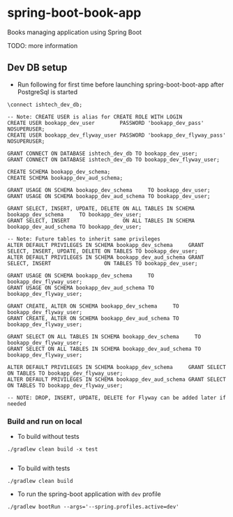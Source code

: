 # spring-boot-book-app
Books managing application using Spring Boot

TODO: more information

## Dev DB setup
- Run following for first time before launching spring-boot-boot-app after PostgreSql is started

```
\connect ishtech_dev_db;

-- Note: CREATE USER is alias for CREATE ROLE WITH LOGIN
CREATE USER bookapp_dev_user        PASSWORD 'bookapp_dev_pass'        NOSUPERUSER;
CREATE USER bookapp_dev_flyway_user PASSWORD 'bookapp_dev_flyway_pass' NOSUPERUSER;

GRANT CONNECT ON DATABASE ishtech_dev_db TO bookapp_dev_user;
GRANT CONNECT ON DATABASE ishtech_dev_db TO bookapp_dev_flyway_user;

CREATE SCHEMA bookapp_dev_schema;
CREATE SCHEMA bookapp_dev_aud_schema;

GRANT USAGE ON SCHEMA bookapp_dev_schema     TO bookapp_dev_user;
GRANT USAGE ON SCHEMA bookapp_dev_aud_schema TO bookapp_dev_user;

GRANT SELECT, INSERT, UPDATE, DELETE ON ALL TABLES IN SCHEMA bookapp_dev_schema     TO bookapp_dev_user;
GRANT SELECT, INSERT                 ON ALL TABLES IN SCHEMA bookapp_dev_aud_schema TO bookapp_dev_user;

-- Note: Future tables to inherit same privileges
ALTER DEFAULT PRIVILEGES IN SCHEMA bookapp_dev_schema     GRANT SELECT, INSERT, UPDATE, DELETE ON TABLES TO bookapp_dev_user;
ALTER DEFAULT PRIVILEGES IN SCHEMA bookapp_dev_aud_schema GRANT SELECT, INSERT                 ON TABLES TO bookapp_dev_user;

GRANT USAGE ON SCHEMA bookapp_dev_schema     TO bookapp_dev_flyway_user;
GRANT USAGE ON SCHEMA bookapp_dev_aud_schema TO bookapp_dev_flyway_user;

GRANT CREATE, ALTER ON SCHEMA bookapp_dev_schema     TO bookapp_dev_flyway_user;
GRANT CREATE, ALTER ON SCHEMA bookapp_dev_aud_schema TO bookapp_dev_flyway_user;

GRANT SELECT ON ALL TABLES IN SCHEMA bookapp_dev_schema     TO bookapp_dev_flyway_user;
GRANT SELECT ON ALL TABLES IN SCHEMA bookapp_dev_aud_schema TO bookapp_dev_flyway_user;

ALTER DEFAULT PRIVILEGES IN SCHEMA bookapp_dev_schema     GRANT SELECT ON TABLES TO bookapp_dev_flyway_user;
ALTER DEFAULT PRIVILEGES IN SCHEMA bookapp_dev_aud_schema GRANT SELECT ON TABLES TO bookapp_dev_flyway_user;

-- NOTE: DROP, INSERT, UPDATE, DELETE for Flyway can be added later if needed

```

### Build and run on local

- To build without tests

```
./gradlew clean build -x test
	
```

- To build with tests

```
./gradlew clean build

```

- To run the spring-boot application with `dev` profile


```
./gradlew bootRun --args='--spring.profiles.active=dev'

```

